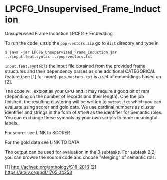 # LPCFG_Unsupervised_Frame_Induction

Unsupervised Frame Induction LPCFG + Embedding

To run the code, unzip the ```pop-vectors.zip``` go to ```dist``` direcory and type in 

```$ java -jar LPCFG_Unsupervised_Frame_Induction.jar ../input.feat.syntax ../pop-vectors.txt```

`input.feat.syntax` is the input file obtained from the provided frame structures and their dependency parses as one additional CATEGORICAL feature (see [1] for more). `pop-vectors.txt` is a set of embeddings based on [2].

The code will exploit all your CPU and it may require a good bit of ram (depending on the number of records and their length).
One the job finished, the resulting clustering will be written to `output.txt` which you can evaluate using scorer and gold data. We use cardinal numbers as cluster identifier and strings in the form of `R^NNN` as the identifier for Semantic roles. You can exchange these symbols by your own scripts to more meaningful labels.


For scorer see LINK to SCORER

For the gold data see LINK TO DATA

The output can be used for evaluation in the 3 subtasks. For subtask 2.2, you can browse the source code and choose "Merging" of semantic rols. 


[1] http://aclweb.org/anthology/S18-2016
[2] https://arxiv.org/pdf/1705.04253

